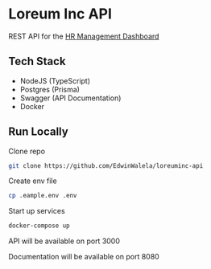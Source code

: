 # Loreum Inc API

REST API for the [HR Management Dashboard](https://github.com/EdwinWalela/loreum-inc)

## Tech Stack
- NodeJS (TypeScript)
- Postgres (Prisma)
- Swagger (API Documentation)
- Docker 

## Run Locally

Clone repo

``` bash
git clone https://github.com/EdwinWalela/loreuminc-api
```

Create env file

```bash
cp .eample.env .env
```

Start up services

```bash
docker-compose up
```

API will be available on port 3000

Documentation will be available on port 8080
